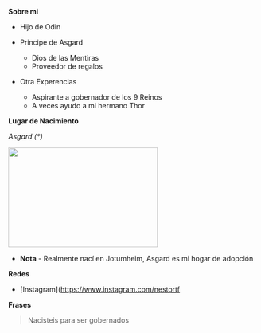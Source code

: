 __Sobre mi__
* Hijo de Odin
* Principe de Asgard
  * Dios de las Mentiras
  * Proveedor de regalos

* Otra Experencias
  * Aspirante a gobernador de los 9 Reinos
  * A veces ayudo a mi hermano Thor

__Lugar de Nacimiento__

_Asgard (*)_

<img src="https://th.bing.com/th/id/R.6e06ec58731040d9fb71d2a891aa0242?rik=HouY4MP8F%2b84%2fQ&riu=http%3a%2f%2fcdn1.radiosantafe.com%2fwp-content%2fuploads%2f2014%2f07%2fAsgard.jpg&ehk=H3dzMGhB8H0e%2bDMwjapbZHAM6wogiKNUXIKr3oEeY9Q%3d&risl=&pid=ImgRaw&r=0"  width="300" height="200" align="middle" />

* __Nota__ - Realmente nací en Jotumheim, Asgard es mi hogar de adopción

__Redes__

* [Instagram](https://www.instagram.com/nestortf

__Frases__

> Nacisteis para ser gobernados

